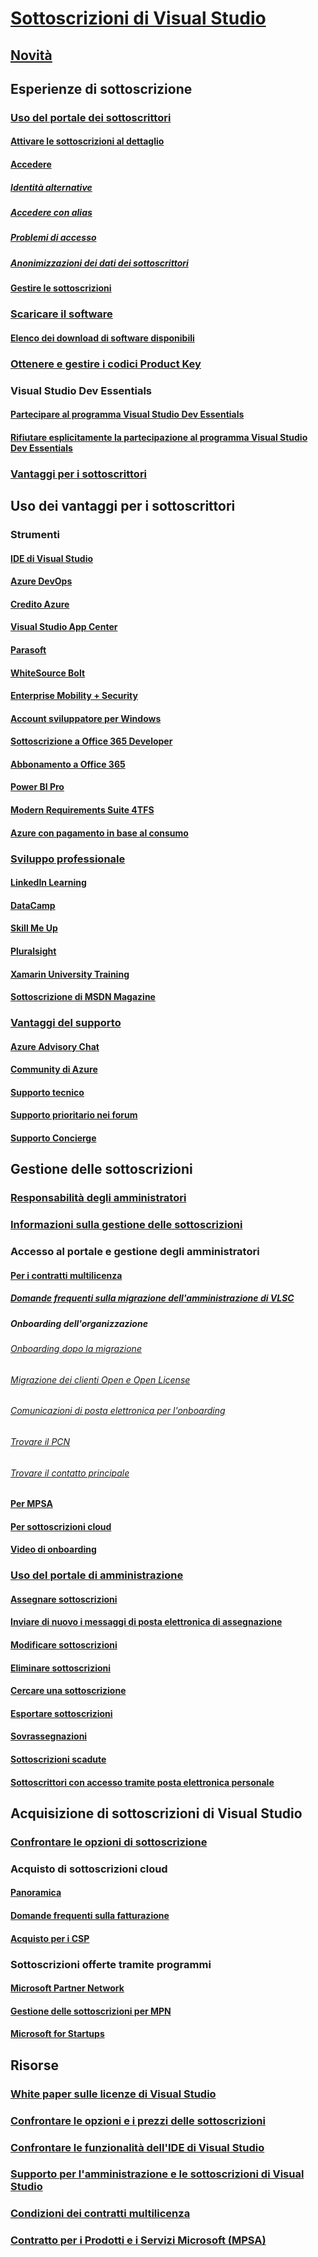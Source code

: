 # [Sottoscrizioni di Visual Studio](index.md)
## [Novità](whats-new-in-subscriptions.md)
## Esperienze di sottoscrizione
### [Uso del portale dei sottoscrittori](using-the-subscriber-portal.md)
#### [Attivare le sottoscrizioni al dettaglio](activate-store-subscriptions.md)
#### [Accedere](signing-in.md)
##### [Identità alternative](vs-alternate-identity.md)
##### [Accedere con alias](aliasing.md)
##### [Problemi di accesso](sign-in-issues.md)
##### [Anonimizzazioni dei dati dei sottoscrittori](anonymization.md)
#### [Gestire le sottoscrizioni](manage-vs-subscriptions.md)
### [Scaricare il software](subscriber-downloads.md)
#### [Elenco dei download di software disponibili](software-download-list.md)
### [Ottenere e gestire i codici Product Key](product-keys.md)
### Visual Studio Dev Essentials
#### [Partecipare al programma Visual Studio Dev Essentials](join-dev-essentials.md)
#### [Rifiutare esplicitamente la partecipazione al programma Visual Studio Dev Essentials](leave-vsde.md)
### [Vantaggi per i sottoscrittori](subscriber-benefits.md)
## Uso dei vantaggi per i sottoscrittori
### Strumenti
#### [IDE di Visual Studio](vs-ide-benefit.md)
#### [Azure DevOps](vs-azure-devops.md)
#### [Credito Azure](vs-azure.md)
#### [Visual Studio App Center](vs-visual-studio-app-center.md)
#### [Parasoft](vs-parasoft.md)
#### [WhiteSource Bolt](vs-whitesource.md)
#### [Enterprise Mobility + Security](vs-ems.md)
#### [Account sviluppatore per Windows](vs-windows-dev.md)
#### [Sottoscrizione a Office 365 Developer](vs-office-dev.md)
#### [Abbonamento a Office 365](vs-office365.md)
#### [Power BI Pro](vs-pbi.md)
#### [Modern Requirements Suite 4TFS](vs-modernreq.md)
#### [Azure con pagamento in base al consumo](vs-azure-payg.md)
### [Sviluppo professionale](professional-development.md)
#### [LinkedIn Learning](vs-linkedin-learning.md)
#### [DataCamp](vs-datacamp.md)
#### [Skill Me Up](vs-opsgility.md)
#### [Pluralsight](vs-pluralsight.md)
#### [Xamarin University Training](vs-xamarin.md)
#### [Sottoscrizione di MSDN Magazine](vs-msdn.md)
### [Vantaggi del supporto](technical-support.md)
#### [Azure Advisory Chat](vs-azure-advisory-chat.md)
#### [Community di Azure](vs-azure-community.md)
#### [Supporto tecnico](vs-tech-support.md)
#### [Supporto prioritario nei forum](vs-priority-support.md)
#### [Supporto Concierge](vs-concierge-chat.md)
## Gestione delle sottoscrizioni
### [Responsabilità degli amministratori](admin-responsibilities.md)
### [Informazioni sulla gestione delle sottoscrizioni](subscription-management-info.md)
### Accesso al portale e gestione degli amministratori
#### [Per i contratti multilicenza](volume-license-admins.md)
##### [Domande frequenti sulla migrazione dell'amministrazione di VLSC](vlsc-admin-faq.md)
##### Onboarding dell'organizzazione
###### [Onboarding dopo la migrazione](post-migration-onboarding.md)
###### [Migrazione dei clienti Open e Open License](open-migration.md)
###### [Comunicazioni di posta elettronica per l'onboarding](volume-license-onboarding-email.md)
###### [Trovare il PCN](find-pcn.md)
###### [Trovare il contatto principale](find-primary-contact.md)
#### [Per MPSA](mpsa.md)
#### [Per sottoscrizioni cloud](cloud-admin.md)
#### [Video di onboarding](https://youtu.be/plSu6fpi7UI)
### [Uso del portale di amministrazione](using-admin-portal.md)
#### [Assegnare sottoscrizioni](assign-license.md)
#### [Inviare di nuovo i messaggi di posta elettronica di assegnazione](resend-assignment-email.md)
#### [Modificare sottoscrizioni](edit-license.md)
#### [Eliminare sottoscrizioni](delete-license.md)
#### [Cercare una sottoscrizione](search-license.md)
#### [Esportare sottoscrizioni](exporting-subscriptions.md)
#### [Sovrassegnazioni](handle-overclaimed-license.md)
#### [Sottoscrizioni scadute](handle-expired-license.md)
#### [Sottoscrittori con accesso tramite posta elettronica personale](personal-email-sign-ins.md)
## Acquisizione di sottoscrizioni di Visual Studio
### [Confrontare le opzioni di sottoscrizione](https://visualstudio.microsoft.com/vs/pricing)
### Acquisto di sottoscrizioni cloud
#### [Panoramica](vscloud-overview.md)
#### [Domande frequenti sulla fatturazione](vscloud-billing-faq.md)
#### [Acquisto per i CSP](vscloud-csp.md)
### Sottoscrizioni offerte tramite programmi
#### [Microsoft Partner Network](program-mpn.md)
#### [Gestione delle sottoscrizioni per MPN](manage-mpn-subscriptions.md)
#### [Microsoft for Startups](program-startups.md)
## Risorse
### [White paper sulle licenze di Visual Studio](http://aka.ms/vslicensing)
### [Confrontare le opzioni e i prezzi delle sottoscrizioni](https://visualstudio.microsoft.com/vs/pricing)
### [Confrontare le funzionalità dell'IDE di Visual Studio](https://visualstudio.microsoft.com/vs/compare)
### [Supporto per l'amministrazione e le sottoscrizioni di Visual Studio](https://visualstudio.microsoft.com/support/support-overview-vs)
### [Condizioni dei contratti multilicenza](https://www.microsoft.com/en-us/licensing/product-licensing/products.aspx)
### [Contratto per i Prodotti e i Servizi Microsoft (MPSA)](https://www.microsoft.com/en-us/licensing/mpsa/default.aspx)
